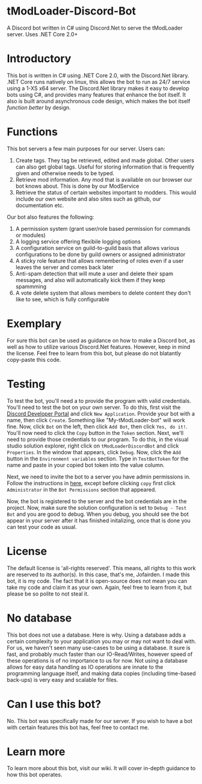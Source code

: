 # tModLoader-Discord-Bot
A Discord bot written in C# using Discord.Net to serve the tModLoader server. Uses .NET Core 2.0+

# Introductory
This bot is written in C# using .NET Core 2.0, with the Discord.Net library.
.NET Core runs natively on linux, this allows the bot to run as 24/7 service using a 1-XS x64 server.
The Discord.Net library makes it easy to develop bots using C#, and provides many features that enhance the bot itself. It also is built around asynchronous code design, which makes the bot itself _function better_ by design.

# Functions
This bot servers a few main purposes for our server. Users can:
1) Create tags. They tag be retrieved, edited and made global. Other users can also get global tags. Useful for storing information that is frequently given and otherwise needs to be typed.
2) Retrieve mod information. Any mod that is available on our browser our bot knows about. This is done by our ModService
3) Retrieve the status of certain websites important to modders. This would include our own website and also sites such as github, our documentation etc.

Our bot also features the following:
1) A permission system (grant user/role based permission for commands or modules)
2) A logging service offering flexibile logging options
3) A configuration service on guild-to-guild basis that allows various configurations to be done by guild owners or assigned administrator
4) A sticky role feature that allows remembering of roles even if a user leaves the server and comes back later
5) Anti-spam detection that will mute a user and delete their spam messages, and also will automatically kick them if they keep spammming
6) A vote delete system that allows members to delete content they don't like to see, which is fully configurable

# Exemplary
For sure this bot can be used as guidance on how to make a Discord bot, as well as how to utilize various Discord.Net features. However, keep in mind the license. Feel free to learn from this bot, but please do not blatantly copy-paste this code.

# Testing

To test the bot, you'll need a to provide the program with valid credentials. You'll need to test the bot on your own server. To do this, first visit the [Discord Developer Portal](https://discord.com/developers/applications) and click `New Application`. Provide your bot with a name, then click `Create`. Something like "My-tModLoader-bot" will work fine. Now, click `Bot` on the left, then click `Add Bot`, then click `Yes, do it!`. You'll now need to click the `Copy` button in the `Token` section. Next, we'll need to provide those credentials to our program. To do this, in the visual studio solution explorer, right click on `tModLoaderDiscordBot` and click `Properties`. In the window that appears, click `Debug`. Now, click the `Add` button in the `Environment variables` section. Type in `TestBotToken` for the name and paste in your copied bot token into the value column. 

Next, we need to invite the bot to a server you have admin permissions in. Follow the instructions in [here](https://github.com/jagrosh/MusicBot/wiki/Adding-Your-Bot-To-Your-Server), except before clicking `copy` first click `Administrator` in the `Bot Permissions` section that appeared.

Now, the bot is registered to the server and the bot credentials are in the project. Now, make sure the solution configuration is set to `Debug - Test Bot` and you are good to debug. When you debug, you should see the bot appear in your server after it has finished initalizing, once that is done you can test your code as usual.

# License
The default license is 'all-rights reserved'. This means, all rights to this work are reserved to its author(s). In this case, that's me, Jofairden. I made this bot, it is my code. The fact that it is open-source does not mean you can take my code and claim it as your own. Again, feel free to learn from it, but please be so polite to not steal it.

# No database
This bot does not use a database. Here is why. Using a database adds a certain complexity to your application you may or may not want to deal with. For us, we haven't seen many use-cases to be using a database. It sure is fast, and probably much faster than our IO-Read/Writes, however speed of these operations is of no importance to us for now. Not using a database allows for easy data handling as IO operations are innate to the programming language itself, and making data copies (including time-based back-ups) is very easy and scalable for files.

# Can I use this bot?
No. This bot was specifically made for our server. If you wish to have a bot with certain features this bot has, feel free to contact me.

# Learn more
To learn more about this bot, visit our wiki. It will cover in-depth guidance to how this bot operates.

